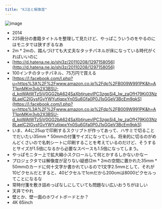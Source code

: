 ```yaml
---
title: "KJ法と解像度"
---
```


![image](https://gyazo.com/0dc549b89a8d4abe24be7b86168eb519/thumb/1000)
- 2014
- 225冊分の書籍タイトルを整理して見たけど、やっぱこういうのをやるのにはモニタでは狭すぎるなあ
- 2m * 2mの、踏んづけても大丈夫なタッチパネルが床になっている時代がくればいいのに
- [http://d.hatena.ne.jp/shi3z/20110208/1297158056](http://d.hatena.ne.jp/shi3z/20110208/1297158056)
- 100インチのタッチパネル、75万円で買える
- [https://l.facebook.com/l.php?u=https%3A%2F%2Fwww.amazon.co.jp%2Fdp%2FB009W991PK&h=AT1pnMKm3vb2X3BSU-d_kqWAtWTz5jV0GG2bA624SaXbtjruevIPC3zgpSi4_Iw_zaOfH79Ki03Nz8LaelC2IGysfGvYWYutlqpxYn0Su6Gfa0P0J1sGGeV3BcEm9qkS](https://l.facebook.com/l.php?u=https%3A%2F%2Fwww.amazon.co.jp%2Fdp%2FB009W991PK&h=AT1pnMKm3vb2X3BSU-d_kqWAtWTz5jV0GG2bA624SaXbtjruevIPC3zgpSi4_Iw_zaOfH79Ki03Nz8LaelC2IGysfGvYWYutlqpxYn0Su6Gfa0P0J1sGGeV3BcEm9qkS)
- いま、A4に25upで印刷するスクリプトが作ってあって、ハサミで切ることでだいたい35mm * 50mmの付箋サイズになっている。将来的に切るのがめんどくさいので名刺シートに印刷することを考えているのだけど、そうするとサイズが1.5倍になるから必要なスペースも1.5倍になってしまう。
- やっぱモニター上で拡大縮小スクロールして何とかするしかないかなー
- プロジェクタでは解像度が足りない疑惑(2m * 2mの空間に置かれた35mm * 50mmのカードに何十文字か書かれているので1文字2.5mmとして、それが10ピクセルだとすると、40ピクセルで1cmだから200cmは8000ピクセルってことになるな
- 常時付箋を敷き詰めっぱなしにしていても問題ない広いおうちがほしい
- 天井でやれ
- 壁とか、壁一面のホワイトボードとか？
- 4K 65inch
